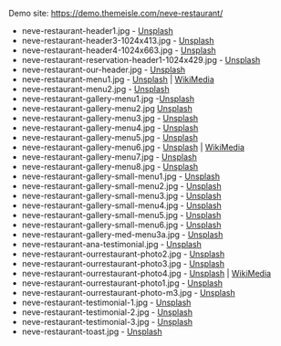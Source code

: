 Demo site: https://demo.themeisle.com/neve-restaurant/

* neve-restaurant-header1.jpg - [Unsplash](https://unsplash.com/photos/en4qp-aK1h4)
* neve-restaurant-header3-1024x413.jpg - [Unsplash](https://unsplash.com/photos/LIJujhJviMI)
* neve-restaurant-header4-1024x663.jpg - [Unsplash](https://unsplash.com/photos/R1_0gSXks5Y)
* neve-restaurant-reservation-header1-1024x429.jpg - [Unsplash](https://unsplash.com/photos/I79Pgmhmy5M)
* neve-restaurant-our-header.jpg - [Unsplash](https://unsplash.com/photos/klXhDG8Roj4)
* neve-restaurant-menu1.jpg - [Unsplash](https://unsplash.com/photos/ddZYOtZUnBk) | [WikiMedia](https://commons.wikimedia.org/wiki/File:Plate_of_Pasta_(Unsplash).jpg)
* neve-restaurant-menu2.jpg - [Unsplash](https://unsplash.com/photos/0VRwj7rYnQI)
* neve-restaurant-gallery-menu1.jpg -[Unsplash](https://unsplash.com/photos/iwWJFIlnDm4)
* neve-restaurant-gallery-menu2.jpg [Unsplash](https://unsplash.com/photos/YaiY50wzWzI)
* neve-restaurant-gallery-menu3.jpg - [Unsplash](https://unsplash.com/photos/uj137VD3-r8)
* neve-restaurant-gallery-menu4.jpg - [Unsplash](https://unsplash.com/photos/R1_0gSXks5Y)
* neve-restaurant-gallery-menu5.jpg - [Unsplash](https://unsplash.com/photos/en4qp-aK1h4)
* neve-restaurant-gallery-menu6.jpg - [Unsplash](https://unsplash.com/photos/ddZYOtZUnBk) | [WikiMedia](https://commons.wikimedia.org/wiki/File:Plate_of_Pasta_(Unsplash).jpg)
* neve-restaurant-gallery-menu7.jpg - [Unsplash](https://unsplash.com/photos/LIJujhJviMI)
* neve-restaurant-gallery-menu8.jpg - [Unsplash](https://unsplash.com/photos/pjGnlZTtQ-Y)
* neve-restaurant-gallery-small-menu1.jpg - [Unsplash](https://unsplash.com/photos/uj137VD3-r8)
* neve-restaurant-gallery-small-menu2.jpg - [Unsplash](https://unsplash.com/photos/YaiY50wzWzI)
* neve-restaurant-gallery-small-menu3.jpg - [Unsplash](https://unsplash.com/photos/en4qp-aK1h4)
* neve-restaurant-gallery-small-menu4.jpg - [Unsplash](https://unsplash.com/photos/lcZ9NxhOSlo)
* neve-restaurant-gallery-small-menu5.jpg - [Unsplash](https://unsplash.com/photos/hTR1XPtTo_k)
* neve-restaurant-gallery-small-menu6.jpg - [Unsplash](https://unsplash.com/photos/vzX2rgUbQXM)
* neve-restaurant-gallery-med-menu3a.jpg - [Unsplash](https://unsplash.com/photos/Gdi8wDpQeg4)
* neve-restaurant-ana-testimonial.jpg - [Unsplash](https://unsplash.com/photos/SSP4KZS8i4M)
* neve-restaurant-ourrestaurant-photo2.jpg - [Unsplash](https://unsplash.com/photos/YaiY50wzWzI)
* neve-restaurant-ourrestaurant-photo3.jpg - [Unsplash](https://unsplash.com/photos/en4qp-aK1h4)
* neve-restaurant-ourrestaurant-photo4.jpg - [Unsplash](https://unsplash.com/photos/ddZYOtZUnBk) | [WikiMedia](https://commons.wikimedia.org/wiki/File:Plate_of_Pasta_(Unsplash).jpg)
* neve-restaurant-ourrestaurant-photo1.jpg - [Unsplash](https://unsplash.com/photos/u13IpYtZ9I8)
* neve-restaurant-ourrestaurant-photo-m3.jpg - [Unsplash](https://unsplash.com/photos/8WbeydChgQA)
* neve-restaurant-testimonial-1.jpg - [Unsplash](https://unsplash.com/photos/XhMSz5I1kn8)
* neve-restaurant-testimonial-2.jpg - [Unsplash](https://unsplash.com/photos/SSP4KZS8i4M)
* neve-restaurant-testimonial-3.jpg - [Unsplash](https://unsplash.com/photos/2guarBycJJQ)
* neve-restaurant-toast.jpg - [Unsplash](https://unsplash.com/photos/ULHxWq8reao)

